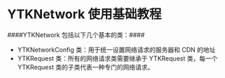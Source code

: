 #  YTKNetwork 使用基础教程

####YTKNetwork 包括以下几个基本的类：####

-  YTKNetworkConfig 类：用于统一设置网络请求的服务器和 CDN 的地址
-  YTKRequest 类：所有的网络请求类需要继承于 YTKRequest 类，每一个 YTKRequest 类的子类代表一种专门的网络请求。

